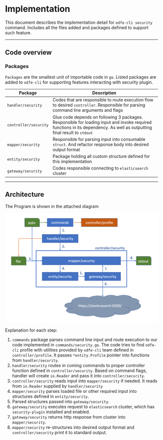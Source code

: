# Implementation

This document describes the implementation detail for `odfe-cli security` command. Includes all the files added and packages defined to support such feature.

---

## Code overview

### Packages

`Packages` are the smallest unit of importable code in `go`. Listed packages are added to `odfe-cli` for supporting features interacting with security plugin.

Package | Description
--------|-------------
`handler/security` | Codes that are responsible to route execution flow to desired `controller`. Responsible for parsing command line arguments and flags
`controller/security` | Glue code depends on following 3 packages. Responsible for loading input and invoke required functions in its dependency. As well as outputting final result to `stdout`
`mapper/security` | Responsible for parsing input into consumable `struct`. And refactor response body into desired output format
`entity/security` | Package holding all custom structure defined for this implementation
`gateway/security` | Codes responsible connecting to `elasticsearch` cluster

---

## Architecture

The Program is shown in the attached diagram

![flow](flow.png)

Explanation for each step:

1. `commands` package parses command line input and route execution to our code implemented in `commands/security.go`. The code tries to find `odfe-cli` profile with utilities provided by `odfe-cli` team defined in `controller/profile`. It passes `*entity.Profile` pointer into functions from `handler/security`.
2. `handler/security` routes in coming commands to proper controller function defined in `controller/security`. Based on command flags, handler will create `io.Reader` and pass it into `controller/security`.
3. `controller/security` reads input into `mapper/security` if needed. It reads from `io.Reader` supplied by `handler/security`
4. `mapper/security` parses loaded file or other required input into structures defined in `entity/security`.
5. Parsed structures passed into `gateway/security`.
6. `gateway/security` executes request to `elasticsearch` cluster, which has `security-plugin` installed and enabled.
7. `gateway/security` returns http response from cluster into `mapper/security`.
8. `mapper/security` re-structures into desired output format and `controller/security` print it to standard output.
